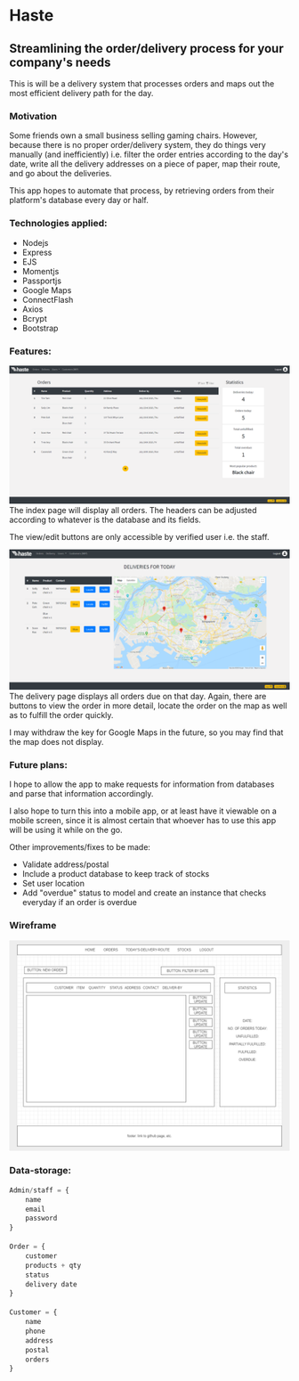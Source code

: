 # Haste
## Streamlining the order/delivery process for your company's needs

This is will be a delivery system that processes orders and maps out the most efficient delivery path for the day. 

### Motivation
Some friends own a small business selling gaming chairs. However, because there is no proper order/delivery system, they do things very manually (and inefficiently) i.e. filter the order entries according to the day's date, write all the delivery addresses on a piece of paper, map their route, and go about the deliveries.

This app hopes to automate that process, by retrieving orders from their platform's database every day or half.

### Technologies applied:
- Nodejs
- Express
- EJS
- Momentjs
- Passportjs
- Google Maps
- ConnectFlash
- Axios
- Bcrypt
- Bootstrap

### Features:
![index page](public/images/index.jpg)
The index page will display all orders. The headers can be adjusted according to whatever is the database and its fields.

The view/edit buttons are only accessible by verified user i.e. the staff.

![delivery](public/images/delivery-page.jpg)
The delivery page displays all orders due on that day. Again, there are buttons to view the order in more detail, locate the order on the map as well as to fulfill the order quickly.

I may withdraw the key for Google Maps in the future, so you may find that the map does not display.

### Future plans:
I hope to allow the app to make requests for information from databases and parse that information accordingly.

I also hope to turn this into a mobile app, or at least have it viewable on a mobile screen, since it is almost certain that whoever has to use this app will be using it while on the go.

Other improvements/fixes to be made:
- Validate address/postal
- Include a product database to keep track of stocks
- Set user location
- Add "overdue" status to model and create an instance that checks everyday if an order is overdue

### Wireframe
![wireframe](public/images/wireframe.PNG)

### Data-storage:
```js
Admin/staff = {
    name
    email
    password
}

Order = {
    customer
    products + qty
    status
    delivery date
}

Customer = {
    name
    phone
    address
    postal
    orders
}
```



